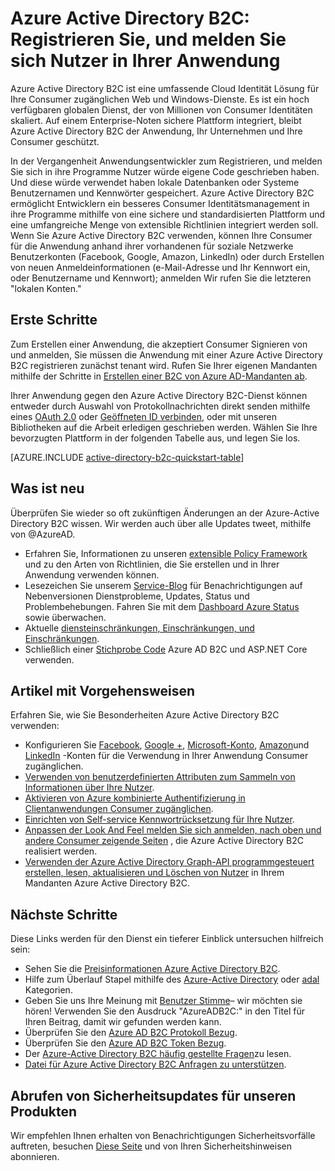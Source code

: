 <properties
    pageTitle="Azure-Active Directory-B2C: Übersicht | Microsoft Azure"
    description="Entwickeln, Consumer zugängliche Anwendung mit Azure Active Directory B2C"
    services="active-directory-b2c"
    documentationCenter=""
    authors="swkrish"
    manager="mbaldwin"
    editor="bryanla"/>

<tags
    ms.service="active-directory-b2c"
    ms.workload="identity"
    ms.tgt_pltfrm="na"
    ms.devlang="na"
    ms.topic="hero-article"
    ms.date="07/24/2016"
    ms.author="swkrish"/>

# <a name="azure-active-directory-b2c-sign-up-and-sign-in-consumers-in-your-applications"></a>Azure Active Directory B2C: Registrieren Sie, und melden Sie sich Nutzer in Ihrer Anwendung

Azure Active Directory B2C ist eine umfassende Cloud Identität Lösung für Ihre Consumer zugänglichen Web und Windows-Dienste. Es ist ein hoch verfügbaren globalen Dienst, der von Millionen von Consumer Identitäten skaliert. Auf einem Enterprise-Noten sichere Plattform integriert, bleibt Azure Active Directory B2C der Anwendung, Ihr Unternehmen und Ihre Consumer geschützt.

In der Vergangenheit Anwendungsentwickler zum Registrieren, und melden Sie sich in ihre Programme Nutzer würde eigene Code geschrieben haben. Und diese würde verwendet haben lokale Datenbanken oder Systeme Benutzernamen und Kennwörter gespeichert. Azure Active Directory B2C ermöglicht Entwicklern ein besseres Consumer Identitätsmanagement in ihre Programme mithilfe von eine sichere und standardisierten Plattform und eine umfangreiche Menge von extensible Richtlinien integriert werden soll. Wenn Sie Azure Active Directory B2C verwenden, können Ihre Consumer für die Anwendung anhand ihrer vorhandenen für soziale Netzwerke Benutzerkonten (Facebook, Google, Amazon, LinkedIn) oder durch Erstellen von neuen Anmeldeinformationen (e-Mail-Adresse und Ihr Kennwort ein, oder Benutzername und Kennwort); anmelden Wir rufen Sie die letzteren "lokalen Konten."

## <a name="get-started"></a>Erste Schritte

Zum Erstellen einer Anwendung, die akzeptiert Consumer Signieren von und anmelden, Sie müssen die Anwendung mit einer Azure Active Directory B2C registrieren zunächst tenant wird. Rufen Sie Ihrer eigenen Mandanten mithilfe der Schritte in [Erstellen einer B2C von Azure AD-Mandanten ab](active-directory-b2c-get-started.md).

Ihrer Anwendung gegen den Azure Active Directory B2C-Dienst können entweder durch Auswahl von Protokollnachrichten direkt senden mithilfe eines [OAuth 2.0](active-directory-b2c-reference-protocols.md#oauth2-authorization-code-flow) oder [Geöffneten ID verbinden](active-directory-b2c-reference-protocols.md#openid-connect-sign-in-flow), oder mit unseren Bibliotheken auf die Arbeit erledigen geschrieben werden. Wählen Sie Ihre bevorzugten Plattform in der folgenden Tabelle aus, und legen Sie los.

[AZURE.INCLUDE [active-directory-b2c-quickstart-table](../../includes/active-directory-b2c-quickstart-table.md)]

## <a name="whats-new"></a>Was ist neu

Überprüfen Sie wieder so oft zukünftigen Änderungen an der Azure-Active Directory B2C wissen. Wir werden auch über alle Updates tweet, mithilfe von @AzureAD.

- Erfahren Sie, Informationen zu unseren [extensible Policy Framework](active-directory-b2c-reference-policies.md) und zu den Arten von Richtlinien, die Sie erstellen und in Ihrer Anwendung verwenden können.
- Lesezeichen Sie unserem [Service-Blog](https://blogs.msdn.microsoft.com/azureadb2c/) für Benachrichtigungen auf Nebenversionen Dienstprobleme, Updates, Status und Problembehebungen. Fahren Sie mit dem [Dashboard Azure Status](https://azure.microsoft.com/status/) sowie überwachen.
- Aktuelle [diensteinschränkungen, Einschränkungen, und Einschränkungen](active-directory-b2c-limitations.md).
- Schließlich einer [Stichprobe Code](https://github.com/Azure-Samples/active-directory-dotnet-webapp-openidconnect-aspnetcore-b2c) Azure AD B2C und ASP.NET Core verwenden.

## <a name="how-to-articles"></a>Artikel mit Vorgehensweisen

Erfahren Sie, wie Sie Besonderheiten Azure Active Directory B2C verwenden:

- Konfigurieren Sie [Facebook](active-directory-b2c-setup-fb-app.md), [Google +](active-directory-b2c-setup-goog-app.md), [Microsoft-Konto](active-directory-b2c-setup-msa-app.md), [Amazon](active-directory-b2c-setup-amzn-app.md)und [LinkedIn](active-directory-b2c-setup-li-app.md) -Konten für die Verwendung in Ihrer Anwendung Consumer zugänglichen.
- [Verwenden von benutzerdefinierten Attributen zum Sammeln von Informationen über Ihre Nutzer](active-directory-b2c-reference-custom-attr.md).
- [Aktivieren von Azure kombinierte Authentifizierung in Clientanwendungen Consumer zugänglichen](active-directory-b2c-reference-mfa.md).
- [Einrichten von Self-service Kennwortrücksetzung für Ihre Nutzer](active-directory-b2c-reference-sspr.md).
- [Anpassen der Look And Feel melden Sie sich anmelden, nach oben und andere Consumer zeigende Seiten](active-directory-b2c-reference-ui-customization.md) , die Azure Active Directory B2C realisiert werden.
- [Verwenden der Azure Active Directory Graph-API programmgesteuert erstellen, lesen, aktualisieren und Löschen von Nutzer](active-directory-b2c-devquickstarts-graph-dotnet.md) in Ihrem Mandanten Azure Active Directory B2C.

## <a name="next-steps"></a>Nächste Schritte

Diese Links werden für den Dienst ein tieferer Einblick untersuchen hilfreich sein:

- Sehen Sie die [Preisinformationen Azure Active Directory B2C](https://azure.microsoft.com/pricing/details/active-directory-b2c/).
- Hilfe zum Überlauf Stapel mithilfe des [Azure-Active Directory](http://stackoverflow.com/questions/tagged/azure-active-directory) oder [adal](http://stackoverflow.com/questions/tagged/adal) Kategorien.
- Geben Sie uns Ihre Meinung mit [Benutzer Stimme](https://feedback.azure.com/forums/169401-azure-active-directory/)– wir möchten sie hören! Verwenden Sie den Ausdruck "AzureADB2C:" in den Titel für Ihren Beitrag, damit wir gefunden werden kann.
- Überprüfen Sie den [Azure AD B2C Protokoll Bezug](active-directory-b2c-reference-protocols.md).
- Überprüfen Sie den [Azure AD B2C Token Bezug](active-directory-b2c-reference-tokens.md).
- Der [Azure-Active Directory B2C häufig gestellte Fragen](active-directory-b2c-faqs.md)zu lesen.
- [Datei für Azure Active Directory B2C Anfragen zu unterstützen](active-directory-b2c-support.md).

## <a name="get-security-updates-for-our-products"></a>Abrufen von Sicherheitsupdates für unseren Produkten

Wir empfehlen Ihnen erhalten von Benachrichtigungen Sicherheitsvorfälle auftreten, besuchen [Diese Seite](https://technet.microsoft.com/security/dd252948) und von Ihren Sicherheitshinweisen abonnieren.
